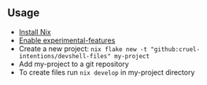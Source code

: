 ## Usage

- [Install Nix](https://nixos.org/download.html#nix-quick-install)
- [Enable experimental-features](https://nixos.wiki/wiki/Flakes#Non-NixOS)
- Create a new project: `nix flake new -t "github:cruel-intentions/devshell-files" my-project`
- Add my-project to a git repository
- To create files run `nix develop` in my-project directory
